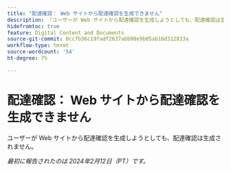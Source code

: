 ```yaml
---
title: "配達確認： Web サイトから配達確認を生成できません"
description: 「ユーザーが Web サイトから配達確認を生成しようとしても、配達確認は生成されません。」
hidefromtoc: true
feature: Digital Content and Documents
source-git-commit: 0ccfb36c19fadf2637abb98e9b05ab16d312833a
workflow-type: tm+mt
source-wordcount: '54'
ht-degree: 7%

---
```



# 配達確認： Web サイトから配達確認を生成できません

ユーザーが Web サイトから配達確認を生成しようとしても、配達確認は生成されません。

_最初に報告されたのは 2024年2月12日（PT）です。_
